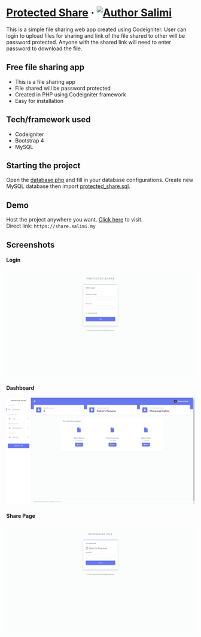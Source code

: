 # [Protected Share](https://share.salimi.my) &middot; [![Author Salimi](https://img.shields.io/badge/Author-Salimi-%3C%3E)](https://www.linkedin.com/in/mohamad-salimi/)
This is a simple file sharing web app created using Codeigniter. User can login to upload files for sharing and link of the file shared to other will be password protected. Anyone with the shared link will need to enter password to download the file.

## Free file sharing app
- This is a file sharing app
- File shared will be password protected
- Created in PHP using Codeigniter framework
- Easy for installation


## Tech/framework used
- Codeigniter
- Bootstrap 4
- MySQL

## Starting the project
Open the [database.php](/application/config/database.php) and fill in your database configurations. Create new MySQL database then import [protected_share.sql](/protected_share.sql).

## Demo
Host the project anywhere you want. [Click here](https://share.salimi.my) to visit.
<br>
Direct link: `https://share.salimi.my`


## Screenshots
#### Login
![Login](/screenshots/screenshot-1.png)

#### Dashboard
![Dashboard](/screenshots/screenshot-2.png)

#### Share Page
![Share Page](/screenshots/screenshot-3.png)
